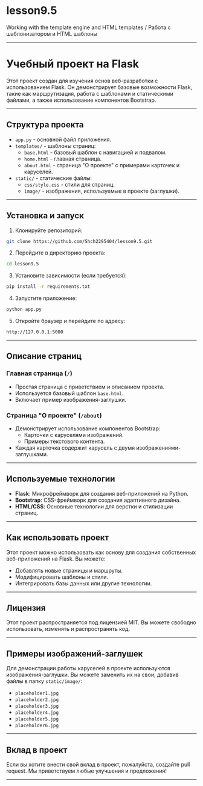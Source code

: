 # lesson9.5
Working with the template engine and HTML templates / Работа с шаблонизатором и HTML шаблоны

---

# Учебный проект на Flask

Этот проект создан для изучения основ веб-разработки с использованием Flask. Он демонстрирует базовые возможности Flask, такие как маршрутизация, работа с шаблонами и статическими файлами, а также использование компонентов Bootstrap.

---

## Структура проекта

- `app.py` - основной файл приложения.
- `templates/` - шаблоны страниц:
  - `base.html` - базовый шаблон с навигацией и подвалом.
  - `home.html` - главная страница.
  - `about.html` - страница "О проекте" с примерами карточек и каруселей.
- `static/` - статические файлы:
  - `css/style.css` - стили для страниц.
  - `image/` - изображения, используемые в проекте (заглушки).

---

## Установка и запуск

1. Клонируйте репозиторий:
```bash
git clone https://github.com/Shch2295404/lesson9.5.git
```

2. Перейдите в директорию проекта:
```bash
cd lesson9.5
```

3. Установите зависимости (если требуется):
```bash
pip install -r requirements.txt
```

4. Запустите приложение:
```bash
python app.py
```

5. Откройте браузер и перейдите по адресу:
```plaintext
http://127.0.0.1:5000
```

---

## Описание страниц

### Главная страница (`/`)
- Простая страница с приветствием и описанием проекта.
- Используется базовый шаблон `base.html`.
- Включает пример изображения-заглушки.

### Страница "О проекте" (`/about`)
- Демонстрирует использование компонентов Bootstrap:
  - Карточки с каруселями изображений.
  - Примеры текстового контента.
- Каждая карточка содержит карусель с двумя изображениями-заглушками.

---

## Используемые технологии

- **Flask**: Микрофреймворк для создания веб-приложений на Python.
- **Bootstrap**: CSS-фреймворк для создания адаптивного дизайна.
- **HTML/CSS**: Основные технологии для верстки и стилизации страниц.

---

## Как использовать проект

Этот проект можно использовать как основу для создания собственных веб-приложений на Flask. Вы можете:
- Добавлять новые страницы и маршруты.
- Модифицировать шаблоны и стили.
- Интегрировать базы данных или другие технологии.

---

## Лицензия

Этот проект распространяется под лицензией MIT. Вы можете свободно использовать, изменять и распространять код.

---

## Примеры изображений-заглушек

Для демонстрации работы каруселей в проекте используются изображения-заглушки. Вы можете заменить их на свои, добавив файлы в папку `static/image/`:
- `placeholder1.jpg`
- `placeholder2.jpg`
- `placeholder3.jpg`
- `placeholder4.jpg`
- `placeholder5.jpg`
- `placeholder6.jpg`

---

## Вклад в проект

Если вы хотите внести свой вклад в проект, пожалуйста, создайте pull request. Мы приветствуем любые улучшения и предложения!

---
